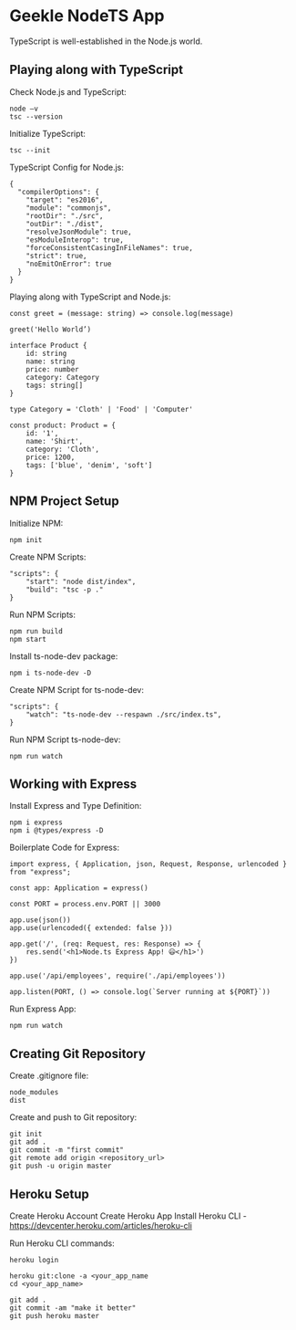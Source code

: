 # Geekle NodeTS App

TypeScript is well-established in the Node.js world.

## Playing along with TypeScript

Check Node.js and TypeScript:
```
node –v
tsc --version
```

Initialize TypeScript:
```
tsc --init
```

TypeScript Config for Node.js:
```
{
  "compilerOptions": {
    "target": "es2016",
    "module": "commonjs",
    "rootDir": "./src",
    "outDir": "./dist",
    "resolveJsonModule": true,
    "esModuleInterop": true,
    "forceConsistentCasingInFileNames": true,
    "strict": true,
    "noEmitOnError": true
  }
}
```

Playing along with TypeScript and Node.js:
```
const greet = (message: string) => console.log(message)

greet('Hello World’)

interface Product {
    id: string
    name: string
    price: number
    category: Category
    tags: string[]
}

type Category = 'Cloth' | 'Food' | 'Computer'

const product: Product = {
    id: '1',
    name: 'Shirt',
    category: 'Cloth',
    price: 1200,
    tags: ['blue', 'denim', 'soft']
}
```

## NPM Project Setup

Initialize NPM:
```
npm init
```

Create NPM Scripts:
```
"scripts": {
	"start": "node dist/index",
	"build": "tsc -p ."
}
```

Run NPM Scripts:
```
npm run build
npm start
```

Install ts-node-dev package:
```
npm i ts-node-dev -D
```

Create NPM Script for ts-node-dev:
```
"scripts": {
	"watch": "ts-node-dev --respawn ./src/index.ts",
}
```

Run NPM Script ts-node-dev:
```
npm run watch
```

## Working with Express

Install Express and Type Definition:
```
npm i express
npm i @types/express -D
```

Boilerplate Code for Express:
```
import express, { Application, json, Request, Response, urlencoded } from "express";

const app: Application = express()

const PORT = process.env.PORT || 3000

app.use(json())
app.use(urlencoded({ extended: false }))

app.get('/', (req: Request, res: Response) => {
    res.send('<h1>Node.ts Express App! 😃</h1>')
})

app.use('/api/employees', require('./api/employees'))

app.listen(PORT, () => console.log(`Server running at ${PORT}`))
```

Run Express App:
```
npm run watch
```

## Creating Git Repository

Create .gitignore file:
```
node_modules
dist
```

Create and push to Git repository:
```
git init
git add .
git commit -m "first commit"
git remote add origin <repository_url>
git push -u origin master
```

## Heroku Setup

Create Heroku Account
Create Heroku App
Install Heroku CLI - https://devcenter.heroku.com/articles/heroku-cli

Run Heroku CLI commands:
```
heroku login

heroku git:clone -a <your_app_name
cd <your_app_name>

git add .
git commit -am "make it better"
git push heroku master
```
